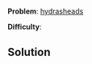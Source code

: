 # 

**Problem**: [hydrasheads](https://open.kattis.com/problems/hydrasheads)

**Difficulty**: 

## Solution

